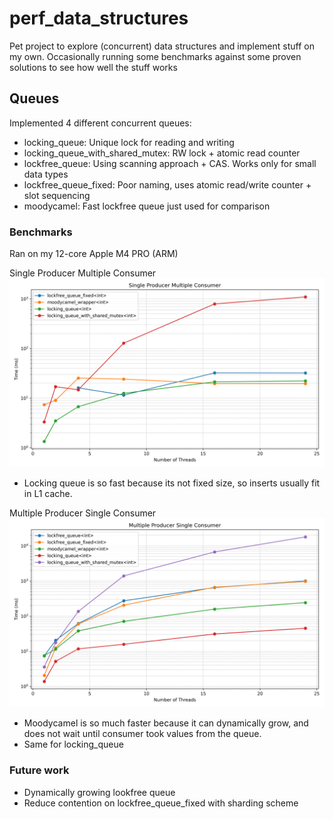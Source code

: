 # perf_data_structures
Pet project to explore (concurrent) data structures and implement stuff on my own.
Occasionally running some benchmarks against some proven solutions to see how well the stuff works


## Queues
Implemented 4 different concurrent queues:
* locking_queue: Unique lock for reading and writing
* locking_queue_with_shared_mutex: RW lock + atomic read counter
* lockfree_queue: Using scanning approach + CAS. Works only for small data types
* lockfree_queue_fixed: Poor naming, uses atomic read/write counter + slot sequencing
* moodycamel: Fast lockfree queue just used for comparison

### Benchmarks
Ran on my 12-core Apple M4 PRO (ARM)

Single Producer Multiple Consumer
![alt text](https://github.com/martinr0x/perf_data_structures/blob/master/benchmarks/spmc_results.png?raw=true)
* Locking queue is so fast because its not fixed size, so inserts usually fit in L1 cache.

Multiple Producer Single Consumer
![alt text](https://github.com/martinr0x/perf_data_structures/blob/master/benchmarks/mpsc_results.png?raw=true)
* Moodycamel is so much faster because it can dynamically grow, and does not wait until consumer took values from the queue.
* Same for locking_queue

### Future work
* Dynamically growing lookfree queue
* Reduce contention on lockfree_queue_fixed with sharding scheme




